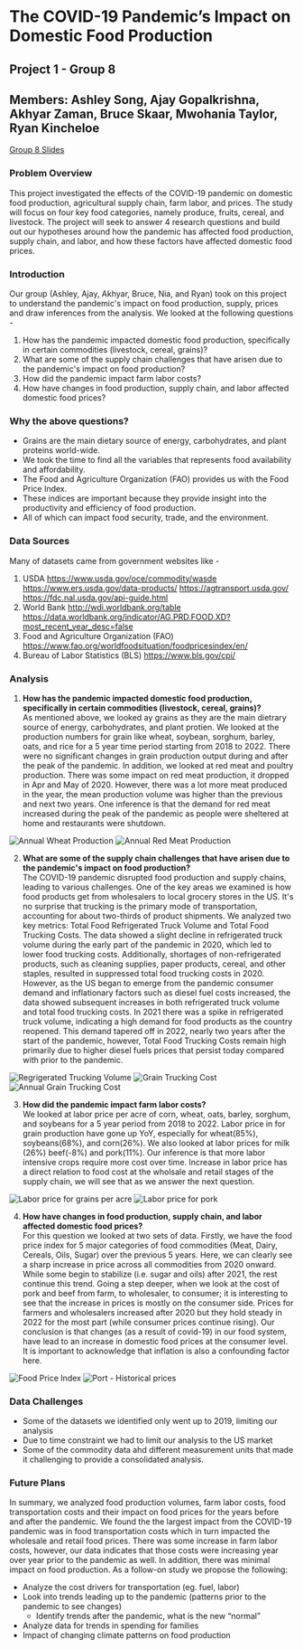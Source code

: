 # The COVID-19 Pandemic’s Impact on Domestic Food Production 

## Project 1 - Group 8 
## Members: Ashley Song, Ajay Gopalkrishna, Akhyar Zaman, Bruce Skaar, Mwohania Taylor, Ryan Kincheloe
[Group 8 Slides](https://docs.google.com/presentation/d/1RVk9XJRAJsVQVXVhA7kZl0C4g3WQlwVK9J1doMBjUoY/edit?usp=sharing)

### Problem Overview
This project investigated the effects of the COVID-19 pandemic on domestic food production, agricultural supply chain, 
farm labor, and prices. The study will focus on four key food categories, namely produce, fruits, cereal, and livestock. The project will seek to answer 4 research questions and build out our hypotheses around how the pandemic has affected food production, supply chain, and labor, and how these factors have affected domestic food prices.

### Introduction
Our group (Ashley, Ajay, Akhyar, Bruce, Nia, and Ryan) took on this project to understand the pandemic's impact on food production, supply, prices and draw inferences from the analysis. We looked at the following questions - 
1. How has the pandemic impacted domestic food production, specifically in certain commodities (livestock, cereal, grains)?
2. What are some of the supply chain challenges that have arisen due to the pandemic's impact on food production?
3. How did the pandemic impact farm labor costs?
4. How have changes in food production, supply chain, and labor affected domestic food prices?

### Why the above questions?
* Grains are the main dietary source of energy, carbohydrates, and plant proteins world-wide. 
* We took the time to find all the variables that represents food availability and affordability. 
* The Food and Agriculture Organization (FAO) provides us with the Food Price Index.
* These indices are important because they provide insight into the productivity and efficiency of food production.
* All of which can impact food security, trade, and the environment.

### Data Sources
Many of datasets came from government websites like - 
1. USDA
    https://www.usda.gov/oce/commodity/wasde
    https://www.ers.usda.gov/data-products/
    https://agtransport.usda.gov/
    https://fdc.nal.usda.gov/api-guide.html
2. World Bank
    http://wdi.worldbank.org/table
    https://data.worldbank.org/indicator/AG.PRD.FOOD.XD?most_recent_year_desc=false
3. Food and Agriculture Organization (FAO)
    https://www.fao.org/worldfoodsituation/foodpricesindex/en/
4. Bureau of Labor Statistics (BLS)
    https://www.bls.gov/cpi/

### Analysis
1. **How has the pandemic impacted domestic food production, specifically in certain commodities (livestock, cereal, grains)?**<br>
As mentioned above, we looked ay grains as they are the main dietrary source of energy, carbohydrates, and plant protien. We looked at the production numbers for grain like wheat, soybean, sorghum, barley, oats, and rice for a 5 year time period starting from 2018 to 2022. There were no significant changes in grain production output during and after the peak of the pandemic.
In addition, we looked at red meat and poultry production. There was some impact on red meat production, it dropped in Apr and May of 2020. However, there was a lot more meat produced in the year, the mean production volume was higher than the previous and next two years. One inference is that the demand for red meat increased during the peak of the pandemic as people were sheltered at home and restaurants were shutdown.

![Annual Wheat Production](https://github.com/ajoyg/covid19_food_prod_impact/blob/main/food_production_analysis/output/wheat_box_plot.png)
![Annual Red Meat Production](https://github.com/ajoyg/covid19_food_prod_impact/blob/main/food_production_analysis/output/redmeat_box_plot.png)

2. **What are some of the supply chain challenges that have arisen due to the pandemic's impact on food production?**<br>
The COVID-19 pandemic disrupted food production and supply chains, leading to various challenges. One of the key areas we examined is how food products get from wholesalers to local grocery stores in the US. It's no surprise that trucking is the primary mode of transportation, accounting for about two-thirds of product shipments. We analyzed two key metrics: Total Food Refrigerated Truck Volume and Total Food Trucking Costs. The data showed a slight decline in refrigerated truck volume during the early part of the pandemic in 2020, which led to lower food trucking costs. Additionally, shortages of non-refrigerated products, such as cleaning supplies, paper products, cereal, and other staples, resulted in suppressed total food trucking costs in 2020. However, as the US began to emerge from the pandemic consumer demand and inflationary factors such as diesel fuel costs increased, the data showed subsequent increases in both refrigerated truck volume and total food trucking costs. In 2021 there was a spike in refrigerated truck volume, indicating a high demand for food products as the country reopened. This demand tapered off in 2022, nearly two years after the start of the pandemic, however, Total Food Trucking Costs remain high primarily due to higher diesel fuels prices that persist today compared with prior to the pandemic.

![Regrigerated Trucking Volume](https://github.com/ajoyg/covid19_food_prod_impact/blob/main/food_production_analysis/output/total_refrigerated_truck_vol.png)
![Grain Trucking Cost](https://github.com/ajoyg/covid19_food_prod_impact/blob/main/food_production_analysis/output/trucking_cost_index.png)
![Annual Grain Trucking Cost](https://github.com/ajoyg/covid19_food_prod_impact/blob/main/food_production_analysis/output/trucking_cost_box_plot.png)

3. **How did the pandemic impact farm labor costs?**<br>
We looked at labor price per acre of corn, wheat, oats, barley, sorghum, and soybeans for a 5 year period from 2018 to 2022. Labor price in for grain production have gone up YoY, especially for wheat(85%), soybeans(68%), and corn(26%). We also looked at labor prices for milk (26%) beef(-8%) and pork(11%). Our inference is that more labor intensive crops require more cost over time. Increase in labor price has a direct relation to food cost at the wholsale and retail stages of the supply chain, we will see that as we answer the next question. 

![Labor price for grains per acre](https://github.com/ajoyg/covid19_food_prod_impact/blob/main/food_production_analysis/output/grain_labor_price.png)
![Labor price for pork](https://github.com/ajoyg/covid19_food_prod_impact/blob/main/food_production_analysis/output/pork_labor_price.png)

4. **How have changes in food production, supply chain, and labor affected domestic food prices?**<br>
For this question we looked at two sets of data. Firstly, we have the food price index for 5 major categories of food commodities (Meat, Dairy, Cereals, Oils, Sugar) over the previous 5 years. Here, we can clearly see a sharp increase in price across all commodities from 2020 onward. While some begin to stabilize (i.e. sugar and oils) after 2021, the rest continue this trend. Going a step deeper, when we look at the cost of pork and beef from farm, to wholesaler, to consumer; it is interesting to see that the increase in prices is mostly on the consumer side. Prices for farmers and wholesalers increased after 2020 but they hold steady in 2022 for the most part (while consumer prices continue rising). Our conclusion is that changes (as a result of covid-19) in our food system, have lead to an increase in domestic food prices at the consumer level. It is important to acknowledge that inflation is also a confounding factor here. 


![Food Price Index](https://github.com/ajoyg/covid19_food_prod_impact/blob/main/food_production_analysis/output/food_price_index.png) 
![Port - Historical prices](https://github.com/ajoyg/covid19_food_prod_impact/blob/main/food_production_analysis/output/pork_historical_price.png)

### Data Challenges
* Some of the datasets we identified only went up to 2019, limiting our analysis
* Due to time constraint we had to limit our analysis to the US market
* Some of the commodity data ahd different measurement units that made it challenging to provide a consolidated analysis.

### Future Plans
In summary, we analyzed food production volumes, farm labor costs, food transportation costs and their impact on food prices for the years before and after the pandemic. We found the the largest impact from the COVID-19 pandemic was in food transportation costs which in turn impacted the wholesale and retail food prices. There was some increase in farm labor costs, however, our data indicates that those costs were increasing year over year prior to the pandemic as well. In addition, there was minimal impact on food production. As a follow-on study we propose the following: 
* Analyze the cost drivers for transportation (eg. fuel, labor)
* Look into trends leading up to the pandemic (patterns prior to the pandemic to see changes)
    * Identify trends after the pandemic, what is the new “normal”
* Analyze data for trends in spending for families 
* Impact of changing climate patterns on food production


